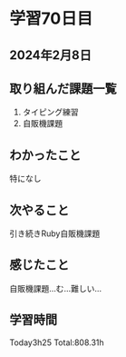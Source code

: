 # 学習70日目
## 2024年2月8日
## 取り組んだ課題一覧
1. タイピング練習
5. 自販機課題
## わかったこと
特になし
## 次やること
引き続きRuby自販機課題
## 感じたこと
自販機課題…む…難しい…
## 学習時間
 Today3h25
 Total:808.31h

